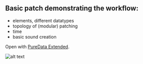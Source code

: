 ## Basic patch demonstrating the workflow:

- elements, different datatypes
- topology of (modular) patching
- time
- basic sound creation

Open with [PureData Extended](https://puredata.info/downloads/pd-extended).

![alt text][patch]

[patch]: https://github.com/stc/Sonic-Instruments-Workshop/blob/master/S02_PureDataBasics/MainPatch.png "Main patch"